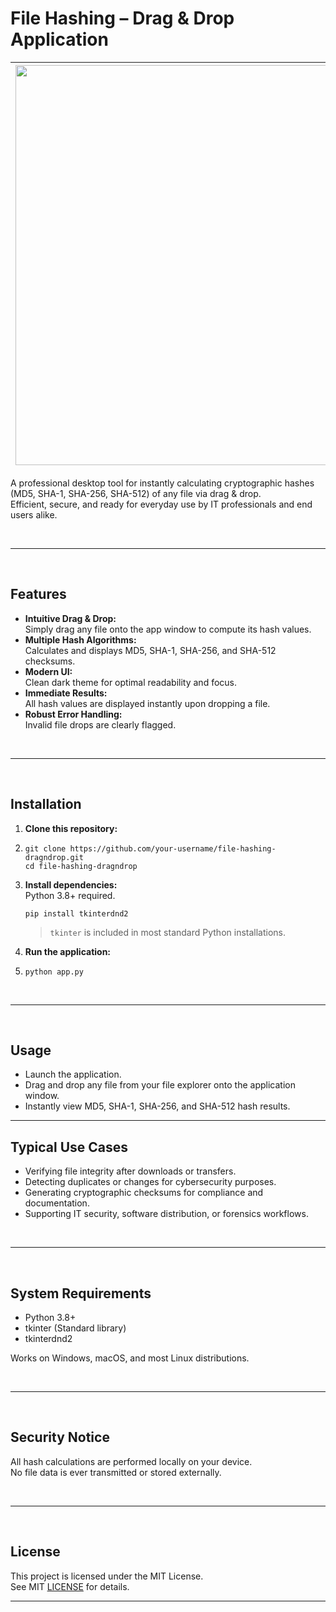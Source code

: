 # File Hashing – Drag & Drop Application

|<img width="1280" height="640" alt="fileHashing" src="https://github.com/user-attachments/assets/f6b4b6b7-6291-4875-859c-a82112efe680" />|
|---|

A professional desktop tool for instantly calculating cryptographic hashes (MD5, SHA-1, SHA-256, SHA-512) of any file via drag & drop.  
Efficient, secure, and ready for everyday use by IT professionals and end users alike.

<br>

---

<br>

## Features

- **Intuitive Drag & Drop:**  
  Simply drag any file onto the app window to compute its hash values.
- **Multiple Hash Algorithms:**  
  Calculates and displays MD5, SHA-1, SHA-256, and SHA-512 checksums.
- **Modern UI:**  
  Clean dark theme for optimal readability and focus.
- **Immediate Results:**  
  All hash values are displayed instantly upon dropping a file.
- **Robust Error Handling:**  
  Invalid file drops are clearly flagged.

<br>

---

<br>

## Installation

1. **Clone this repository:**
2. 
    ```yarn
    git clone https://github.com/your-username/file-hashing-dragndrop.git
    cd file-hashing-dragndrop
    ```
    
3. **Install dependencies:**  
    Python 3.8+ required.
   
    ```yarn
    pip install tkinterdnd2
    ```
    
    > `tkinter` is included in most standard Python installations.

5. **Run the application:**
6. 
    ```yarn
    python app.py
    ```

<br>

---

<br>

## Usage

- Launch the application.
- Drag and drop any file from your file explorer onto the application window.
- Instantly view MD5, SHA-1, SHA-256, and SHA-512 hash results.

---

## Typical Use Cases

- Verifying file integrity after downloads or transfers.
- Detecting duplicates or changes for cybersecurity purposes.
- Generating cryptographic checksums for compliance and documentation.
- Supporting IT security, software distribution, or forensics workflows.

<br>

---

<br>

## System Requirements

- Python 3.8+
- tkinter (Standard library)
- tkinterdnd2

Works on Windows, macOS, and most Linux distributions.

<br>

---

<br>

## Security Notice

All hash calculations are performed locally on your device.  
No file data is ever transmitted or stored externally.

<br>

---

<br>

## License

This project is licensed under the MIT License.  
See MIT [LICENSE](LICENSE) for details.

---
